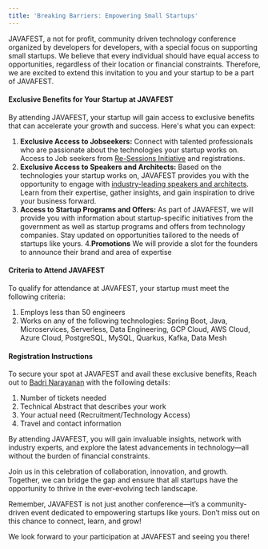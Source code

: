 ```yaml
---
title: 'Breaking Barriers: Empowering Small Startups'
---
```


JAVAFEST, a not for profit, community driven technology conference organized by developers for developers, with a special focus on supporting small startups. We believe that every individual should have equal access to opportunities, regardless of their location or financial constraints. Therefore, we are excited to extend this invitation to you and your startup to be a part of JAVAFEST.

#### Exclusive Benefits for Your Startup at JAVAFEST

By attending JAVAFEST, your startup will gain access to exclusive benefits that can accelerate your growth and success. Here's what you can expect:

1. **Exclusive Access to Jobseekers:** Connect with talented professionals who are passionate about the technologies your startup works on. Access to Job seekers from [Re-Sessions Initiative](/re-session/) and registrations.
2. **Exclusive Access to Speakers and Architects:** Based on the technologies your startup works on, JAVAFEST provides you with the opportunity to engage with [industry-leading speakers and architects](/speakers/). Learn from their expertise, gather insights, and gain inspiration to drive your business forward.
3. **Access to Startup Programs and Offers:** As part of JAVAFEST, we will provide you with information about startup-specific initiatives from the government as well as startup programs and offers from technology companies. Stay updated on opportunities tailored to the needs of startups like yours.
4.**Promotions** We will provide a slot for the founders to announce their brand and area of expertise

#### Criteria to Attend JAVAFEST

To qualify for attendance at JAVAFEST, your startup must meet the following criteria:

1. Employs less than 50 engineers
2. Works on any of the following technologies: Spring Boot, Java, Microservices, Serverless, Data Engineering, GCP Cloud, AWS Cloud, Azure Cloud, PostgreSQL, MySQL, Quarkus, Kafka, Data Mesh

#### Registration Instructions

To secure your spot at JAVAFEST and avail these exclusive benefits, Reach out to [Badri Narayanan](https://www.linkedin.com/in/pvbadri/) with the following details:

1. Number of tickets needed
2. Technical Abstract that describes your work
3. Your actual need (Recruitment/Technology Access)
4. Travel and contact information

By attending JAVAFEST, you will gain invaluable insights, network with industry experts, and explore the latest advancements in technology—all without the burden of financial constraints.

Join us in this celebration of collaboration, innovation, and growth. Together, we can bridge the gap and ensure that all startups have the opportunity to thrive in the ever-evolving tech landscape.

Remember, JAVAFEST is not just another conference—it’s a community-driven event dedicated to empowering startups like yours. Don’t miss out on this chance to connect, learn, and grow!

We look forward to your participation at JAVAFEST and seeing you there!